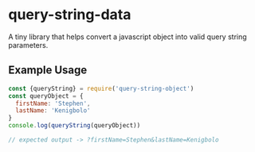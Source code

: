 # query-string-data

A tiny library that helps convert a javascript object into valid query string parameters.

## Example Usage

```javascript
const {queryString} = require('query-string-object')
const queryObject = {
  firstName: 'Stephen',
  lastName: 'Kenigbolo'
}
console.log(queryString(queryObject))

// expected output -> ?firstName=Stephen&lastName=Kenigbolo
```
